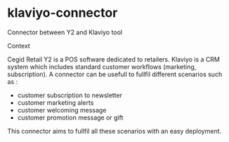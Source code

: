 # klaviyo-connector
Connector between Y2 and Klaviyo tool

Context

Cegid Retail Y2 is a POS software dedicated to retailers.
Klaviyo is a CRM system which includes standard customer workflows (marketing, subscription).
A connector can be usefull to fullfil different scenarios such as :
- customer subscription to newsletter
- customer marketing alerts
- customer welcoming message
- customer promotion message or gift

This connector aims to fullfil all these scenarios with an easy deployment.


